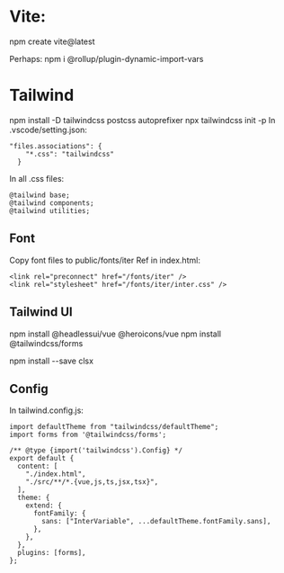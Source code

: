 
# Vite:

npm create vite@latest

Perhaps:
npm i @rollup/plugin-dynamic-import-vars



# Tailwind
npm install -D tailwindcss postcss autoprefixer
npx tailwindcss init -p
In .vscode/setting.json:
```
"files.associations": {
    "*.css": "tailwindcss"
  }
```
In all .css files:
```
@tailwind base;
@tailwind components;
@tailwind utilities;
```

## Font

Copy font files to public/fonts/iter
Ref in index.html:
```
<link rel="preconnect" href="/fonts/iter" />
<link rel="stylesheet" href="/fonts/iter/inter.css" />
```

## Tailwind UI
npm install @headlessui/vue @heroicons/vue
npm install @tailwindcss/forms

npm install --save clsx


## Config
In tailwind.config.js:
```
import defaultTheme from "tailwindcss/defaultTheme";
import forms from '@tailwindcss/forms';

/** @type {import('tailwindcss').Config} */
export default {
  content: [
    "./index.html",
    "./src/**/*.{vue,js,ts,jsx,tsx}",
  ],
  theme: {
    extend: {
      fontFamily: {
        sans: ["InterVariable", ...defaultTheme.fontFamily.sans],
      },
    },
  },
  plugins: [forms],
};

```



